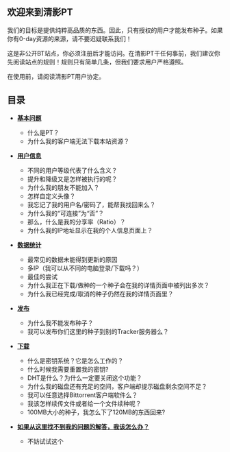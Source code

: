 ## 欢迎来到清影PT

我们的目标是提供纯粹高品质的东西。因此，只有授权的用户才能发布种子。如果你有0-day资源的来源，请不要迟疑联系我们！

这是非公开BT站点，你必须注册后才能访问。在清影PT干任何事前，我们建议你先阅读站点的规则！规则只有简单几条，但我们要求用户严格遵照。

在使用前，请阅读清影PT用户协定。

## 目录

* **[基本问题](/FAQ/BasicQ.md)**
  * 什么是PT？
  * 为什么我的客户端无法下载本站资源？


* **[用户信息](/FAQ/UserI.md)**
  * 不同的用户等级代表了什么含义？
  * 提升和降级又是怎样被执行的呢？
  * 为什么我的朋友不能加入？
  * 怎样自定义头像？
  * 我忘记了我的用户名\/密码了，能帮我找回来么？
  * 为什么我的“可连接”为“否”？
  * 那么，什么是我的分享率（Ratio）？
  * 为什么我的IP地址显示在我的个人信息页面上？


* **[数据统计](/FAQ/DataS.md)**
  * 最常见的数据未能得到更新的原因
  * 多IP（我可以从不同的电脑登录\/下载吗？）
  * 最佳的尝试
  * 为什么我正在下载\/做种的一个种子会在我的详情页面中被列出多次？
  * 为什么我已经完成\/取消的种子仍然在我的详情页面里？


* **[发布](/FAQ/UpL.md)**
  * 为什么我不能发布种子？
  * 我可以发布你们这里的种子到别的Tracker服务器么？


* [**下载**](/FAQ/DownL.md)
  * 什么是密钥系统？它是怎么工作的？
  * 什么时候我需要重置我的密钥?
  * DHT是什么？为什么一定要关闭这个功能？
  * 为什么我的磁盘还有充足的空间，客户端却提示磁盘剩余空间不足？
  * 我可以任意选择Bittorrent客户端软件么？
  * 我该怎样续传文件或者给一个文件续种呢？
  * 100MB大小的种子，我怎么下了120MB的东西回来?


* **[如果从这里找不到我的问题的解答，我该怎么办？](/FAQ/OtherQ.md)**
  * 不妨试试这个


